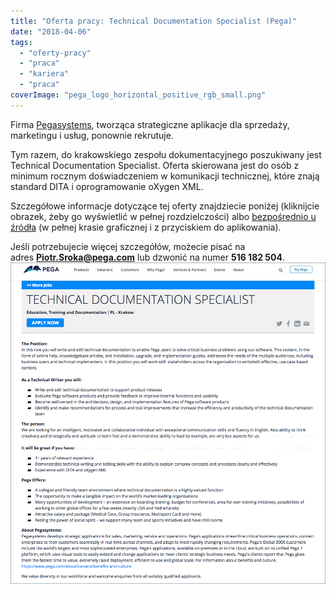 ```yaml
---
title: "Oferta pracy: Technical Documentation Specialist (Pega)"
date: "2018-04-06"
tags:
  - "oferty-pracy"
  - "praca"
  - "kariera"
  - "praca"
coverImage: "pega_logo_horizontal_positive_rgb_small.png"
---
```


Firma [Pegasystems](https://www.pega.com/), tworząca strategiczne aplikacje dla
sprzedaży, marketingu i usług, ponownie rekrutuje.

Tym razem, do krakowskiego zespołu dokumentacyjnego poszukiwany jest Technical
Documentation Specialist. Oferta skierowana jest do osób z minimum rocznym
doświadczeniem w komunikacji technicznej, które znają standard DITA i
oprogramowanie oXygen XML.

Szczegółowe informacje dotyczące tej oferty znajdziecie poniżej (kliknijcie
obrazek, żeby go wyświetlić w pełnej rozdzielczości)
albo [bezpośrednio u źródła](https://www.pega.com/about/careers/education-training-and-documentation/technical-documentation-specialist) (w
pełnej krasie graficznej i z przyciskiem do aplikowania).

Jeśli potrzebujecie więcej szczegółów, możecie pisać na
adres **[Piotr.Sroka@pega.com](mailto:Piotr.Sroka@pega.com)** lub dzwonić na
numer **516 182
504**.[![](images/tech-doc-specialist-pega.png)](http://techwriter.pl/wp-content/uploads/2018/03/tech-doc-specialist-pega.png)
